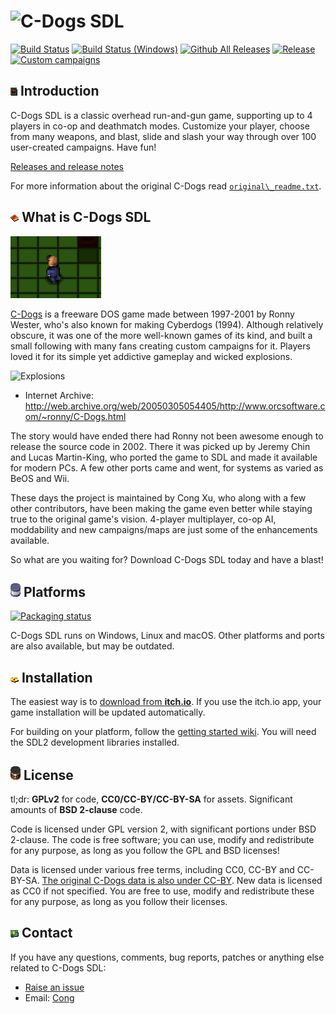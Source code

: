 # ![C-Dogs SDL](http://cxong.github.io/cdogs-sdl/images/title.png)

[![Build Status](https://github.com/cxong/cdogs-sdl/workflows/Build/badge.svg)](https://github.com/cxong/cdogs-sdl/actions)
[![Build Status (Windows)](https://ci.appveyor.com/api/projects/status/github/cxong/cdogs-sdl?svg=true)](https://ci.appveyor.com/project/cxong/cdogs-sdl)
[![Github All Releases](https://img.shields.io/github/downloads/cxong/cdogs-sdl/total.svg)](https://github.com/cxong/cdogs-sdl/releases)
[![Release](http://img.shields.io/github/release/cxong/cdogs-sdl.svg)](https://github.com/cxong/cdogs-sdl/releases/latest)
[![Custom campaigns](https://img.shields.io/badge/%F0%9F%94%97-custom%20campaigns-brightgreen)](http://cdogs.morezombies.net/)

## ![](https://github.com/cxong/cdogs-sdl/blob/master/graphics/radio.png) Introduction

C-Dogs SDL is a classic overhead run-and-gun game, supporting up to 4 players
in co-op and deathmatch modes. Customize your player, choose from many weapons,
and blast, slide and slash your way through over 100 user-created campaigns.
Have fun!

[Releases and release notes](https://github.com/cxong/cdogs-sdl/releases)

For more information about the original C-Dogs read [`original\_readme.txt`](https://raw.githubusercontent.com/cxong/cdogs-sdl/master/doc/original_readme.txt).

## ![](https://github.com/cxong/cdogs-sdl/blob/master/graphics/folder.png) What is C-Dogs SDL

![Walk cycle](https://github.com/cxong/cxong.github.io/blob/master/_posts/cdogs_walk_cycle_jones.gif)

[C-Dogs](https://en.wikipedia.org/wiki/C-Dogs) is a freeware DOS game made between 1997-2001 by Ronny Wester, who's also known for making Cyberdogs (1994). Although relatively obscure, it was one of the more well-known games of its kind, and built a small following with many fans creating custom campaigns for it. Players loved it for its simple yet addictive gameplay and wicked explosions.

![Explosions](https://github.com/cxong/cdogs-sdl/blob/gh-pages/_posts/shake.gif)

- Internet Archive: http://web.archive.org/web/20050305054405/http://www.orcsoftware.com/~ronny/C-Dogs.html

The story would have ended there had Ronny not been awesome enough to release the source code in 2002. There it was picked up by Jeremy Chin and Lucas Martin-King, who ported the game to SDL and made it available for modern PCs. A few other ports came and went, for systems as varied as BeOS and Wii.

These days the project is maintained by Cong Xu, who along with a few other contributors, have been making the game even better while staying true to the original game's vision. 4-player multiplayer, co-op AI, moddability and new campaigns/maps are just some of the enhancements available.

So what are you waiting for? Download C-Dogs SDL today and have a blast!


## ![](https://github.com/cxong/cdogs-sdl/blob/master/graphics/barrel_blue.png) Platforms

[![Packaging status](https://repology.org/badge/tiny-repos/cdogs-sdl.svg)](https://repology.org/project/cdogs-sdl/versions)

C-Dogs SDL runs on Windows, Linux and macOS. Other platforms and ports are also available, but may be outdated.

## ![](https://github.com/cxong/cdogs-sdl/blob/master/graphics/cd.png) Installation

The easiest way is to [download from **itch.io**](https://congusbongus.itch.io/cdogs-sdl). If you use the itch.io app, your game installation will be updated automatically.

For building on your platform, follow the [getting started wiki](https://github.com/cxong/cdogs-sdl/wiki#getting-started). You will need the SDL2 development libraries installed.

## ![](https://github.com/cxong/cdogs-sdl/blob/master/graphics/barrel_skull.png) License

tl;dr: **GPLv2** for code, **CC0/CC-BY/CC-BY-SA** for assets. Significant amounts of **BSD 2-clause** code.

Code is licensed under GPL version 2, with significant portions under BSD 2-clause. The code is free software; you can use, modify and redistribute for any purpose, as long as you follow the GPL and BSD licenses!

Data is licensed under various free terms, including CC0, CC-BY and CC-BY-SA. [The original C-Dogs data is also under CC-BY](https://raw.githubusercontent.com/cxong/cdogs-sdl/master/doc/README_DATA.md). New data is licensed as CC0 if not specified. You are free to use, modify and redistribute these for any purpose, as long as you follow their licenses.

## ![](https://github.com/cxong/cdogs-sdl/blob/master/graphics/circuit.png) Contact

If you have any questions, comments, bug reports, patches or anything else related to C-Dogs SDL:

- [Raise an issue](https://github.com/cxong/cdogs-sdl/issues)
- Email: [Cong](<mailto:congusbongus@gmail.com>)
